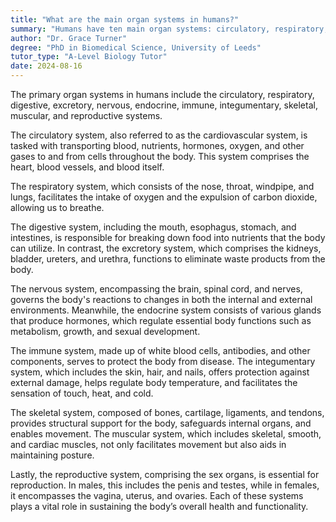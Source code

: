 ```yaml
---
title: "What are the main organ systems in humans?"
summary: "Humans have ten main organ systems: circulatory, respiratory, digestive, excretory, nervous, endocrine, immune, integumentary, skeletal, muscular, and reproductive, each performing essential functions for survival and health."
author: "Dr. Grace Turner"
degree: "PhD in Biomedical Science, University of Leeds"
tutor_type: "A-Level Biology Tutor"
date: 2024-08-16
---
```


The primary organ systems in humans include the circulatory, respiratory, digestive, excretory, nervous, endocrine, immune, integumentary, skeletal, muscular, and reproductive systems.

The circulatory system, also referred to as the cardiovascular system, is tasked with transporting blood, nutrients, hormones, oxygen, and other gases to and from cells throughout the body. This system comprises the heart, blood vessels, and blood itself. 

The respiratory system, which consists of the nose, throat, windpipe, and lungs, facilitates the intake of oxygen and the expulsion of carbon dioxide, allowing us to breathe.

The digestive system, including the mouth, esophagus, stomach, and intestines, is responsible for breaking down food into nutrients that the body can utilize. In contrast, the excretory system, which comprises the kidneys, bladder, ureters, and urethra, functions to eliminate waste products from the body.

The nervous system, encompassing the brain, spinal cord, and nerves, governs the body's reactions to changes in both the internal and external environments. Meanwhile, the endocrine system consists of various glands that produce hormones, which regulate essential body functions such as metabolism, growth, and sexual development.

The immune system, made up of white blood cells, antibodies, and other components, serves to protect the body from disease. The integumentary system, which includes the skin, hair, and nails, offers protection against external damage, helps regulate body temperature, and facilitates the sensation of touch, heat, and cold.

The skeletal system, composed of bones, cartilage, ligaments, and tendons, provides structural support for the body, safeguards internal organs, and enables movement. The muscular system, which includes skeletal, smooth, and cardiac muscles, not only facilitates movement but also aids in maintaining posture.

Lastly, the reproductive system, comprising the sex organs, is essential for reproduction. In males, this includes the penis and testes, while in females, it encompasses the vagina, uterus, and ovaries. Each of these systems plays a vital role in sustaining the body’s overall health and functionality.
    